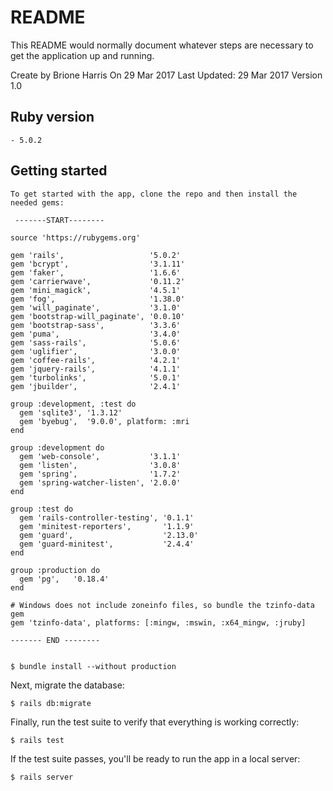# README

This README would normally document whatever steps are necessary to get the
application up and running.

Create by Brione Harris
On 29 Mar 2017
Last Updated: 29 Mar 2017
Version 1.0

## Ruby version

```
- 5.0.2
```

## Getting started

```
To get started with the app, clone the repo and then install the needed gems:
 
 -------START--------
 
source 'https://rubygems.org'

gem 'rails',                   '5.0.2'
gem 'bcrypt',                  '3.1.11'
gem 'faker',                   '1.6.6'
gem 'carrierwave',             '0.11.2'
gem 'mini_magick',             '4.5.1'
gem 'fog',                     '1.38.0'
gem 'will_paginate',           '3.1.0'
gem 'bootstrap-will_paginate', '0.0.10'
gem 'bootstrap-sass',          '3.3.6'
gem 'puma',                    '3.4.0'
gem 'sass-rails',              '5.0.6'
gem 'uglifier',                '3.0.0'
gem 'coffee-rails',            '4.2.1'
gem 'jquery-rails',            '4.1.1'
gem 'turbolinks',              '5.0.1'
gem 'jbuilder',                '2.4.1'

group :development, :test do
  gem 'sqlite3', '1.3.12'
  gem 'byebug',  '9.0.0', platform: :mri
end

group :development do
  gem 'web-console',           '3.1.1'
  gem 'listen',                '3.0.8'
  gem 'spring',                '1.7.2'
  gem 'spring-watcher-listen', '2.0.0'
end

group :test do
  gem 'rails-controller-testing', '0.1.1'
  gem 'minitest-reporters',       '1.1.9'
  gem 'guard',                    '2.13.0'
  gem 'guard-minitest',           '2.4.4'
end

group :production do
  gem 'pg',   '0.18.4'
end

# Windows does not include zoneinfo files, so bundle the tzinfo-data gem
gem 'tzinfo-data', platforms: [:mingw, :mswin, :x64_mingw, :jruby]

------- END -------- 


$ bundle install --without production

```

Next, migrate the database:

```
$ rails db:migrate
```

Finally, run the test suite to verify that everything is working correctly:

```
$ rails test
```

If the test suite passes, you'll be ready to run the app in a local server:

```
$ rails server
```
